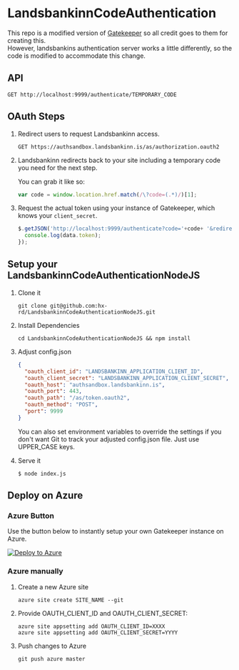 LandsbankinnCodeAuthentication
==========

This repo is a modified version of [Gatekeeper](https://github.com/prose/gatekeeper) so all credit goes to them for creating this.   
However, landsbankins authentication server works a little differently, so the code is modified to accommodate this change.    

## API

```
GET http://localhost:9999/authenticate/TEMPORARY_CODE
```

## OAuth Steps

1. Redirect users to request Landsbankinn access.

   ```
   GET https://authsandbox.landsbankinn.is/as/authorization.oauth2
   ```

2. Landsbankinn redirects back to your site including a temporary code you need for the next step.

   You can grab it like so:

   ```js
   var code = window.location.href.match(/\?code=(.*)/)[1];
   ```

3. Request the actual token using your instance of Gatekeeper, which knows your `client_secret`.

   ```js
   $.getJSON('http://localhost:9999/authenticate?code='+code+ '&redirect_uri=' + redirecturl, function(data) {
     console.log(data.token);
   });
   ```

## Setup your LandsbankinnCodeAuthenticationNodeJS

1. Clone it

    ```
    git clone git@github.com:hx-rd/LandsbankinnCodeAuthenticationNodeJS.git
    ```

2. Install Dependencies

    ```
    cd LandsbankinnCodeAuthenticationNodeJS && npm install
    ```

3. Adjust config.json

   ```json
   {
     "oauth_client_id": "LANDSBANKINN_APPLICATION_CLIENT_ID",
     "oauth_client_secret": "LANDSBANKINN_APPLICATION_CLIENT_SECRET",
     "oauth_host": "authsandbox.landsbankinn.is",
     "oauth_port": 443,
     "oauth_path": "/as/token.oauth2",
     "oauth_method": "POST",
     "port": 9999
   }
   ```

   You can also set environment variables to override the settings if you don't want Git to track your adjusted config.json file. Just use UPPER_CASE keys.

4. Serve it

   ```
   $ node index.js
   ```

## Deploy on Azure

### Azure Button

Use the button below to instantly setup your own Gatekeeper instance on Azure.

[![Deploy to Azure](http://azuredeploy.net/deploybutton.png)](https://azuredeploy.net/)

### Azure manually

1. Create a new Azure site

   ```
   azure site create SITE_NAME --git
   ```

2. Provide OAUTH_CLIENT_ID and OAUTH_CLIENT_SECRET:

   ```
   azure site appsetting add OAUTH_CLIENT_ID=XXXX
   azure site appsetting add OAUTH_CLIENT_SECRET=YYYY
   ```

3. Push changes to Azure

   ```
   git push azure master
   ```
